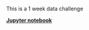 This is a 1 week data challenge

[**Jupyter notebook**](http://htmlpreview.github.io/?https://github.com/cl3080/Predicting-User-Conversion/blob/master/Predict_user_conversion.html)
